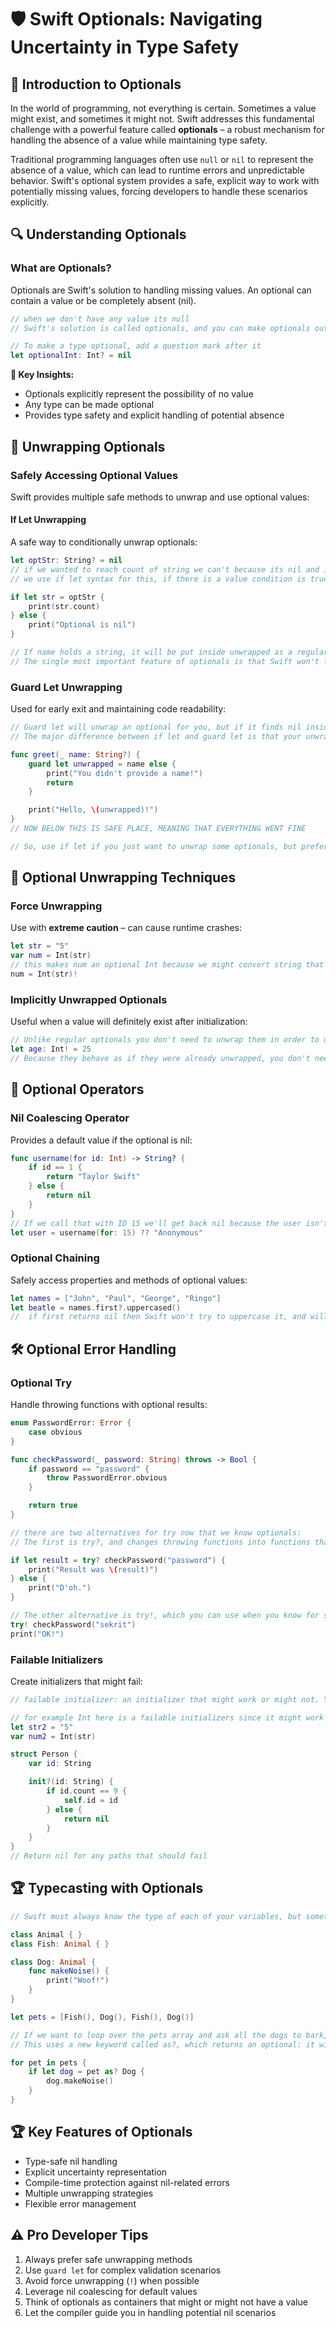 # 🛡️ Swift Optionals: Navigating Uncertainty in Type Safety

## 📝 Introduction to Optionals

In the world of programming, not everything is certain. Sometimes a value might exist, and sometimes it might not. Swift addresses this fundamental challenge with a powerful feature called **optionals** – a robust mechanism for handling the absence of a value while maintaining type safety.

Traditional programming languages often use `null` or `nil` to represent the absence of a value, which can lead to runtime errors and unpredictable behavior. Swift's optional system provides a safe, explicit way to work with potentially missing values, forcing developers to handle these scenarios explicitly.

## 🔍 Understanding Optionals

### What are Optionals?

Optionals are Swift's solution to handling missing values. An optional can contain a value or be completely absent (nil).

```swift
// when we don't have any value its null
// Swift's solution is called optionals, and you can make optionals out of any type. An optional integer might have a number like 0 or 40, but it might have no value at all – it might literally be missing, which is nil in Swift.

// To make a type optional, add a question mark after it
let optionalInt: Int? = nil
```

**🔑 Key Insights:**
- Optionals explicitly represent the possibility of no value
- Any type can be made optional
- Provides type safety and explicit handling of potential absence

## 🧩 Unwrapping Optionals

### Safely Accessing Optional Values

Swift provides multiple safe methods to unwrap and use optional values:

#### If Let Unwrapping
A safe way to conditionally unwrap optionals:

```swift
let optStr: String? = nil
// if we wanted to reach count of string we can't because its nil and its unsafe, we should check the optional and see what is inside
// we use if let syntax for this, if there is a value condition is true

if let str = optStr {
    print(str.count)
} else {
    print("Optional is nil")
}

// If name holds a string, it will be put inside unwrapped as a regular String and we can read its count property inside the condition. Alternatively, if name is empty, the else code will be run.
// The single most important feature of optionals is that Swift won't let us use them without unwrapping them first. This provides a huge amount of protection for all our apps, because it puts a stop to uncertainty.
```

### Guard Let Unwrapping
Used for early exit and maintaining code readability:

```swift
// Guard let will unwrap an optional for you, but if it finds nil inside it expects you to exit the function, loop, or condition you used it in.
// The major difference between if let and guard let is that your unwrapped optional remains usable after the guard code.

func greet(_ name: String?) {
    guard let unwrapped = name else {
        print("You didn't provide a name!")
        return
    }

    print("Hello, \(unwrapped)!")
}
// NOW BELOW THIS IS SAFE PLACE, MEANING THAT EVERYTHING WENT FINE

// So, use if let if you just want to unwrap some optionals, but prefer guard let if you're specifically checking that conditions are correct before continuing.
```

## 🚨 Optional Unwrapping Techniques

### Force Unwrapping
Use with **extreme caution** – can cause runtime crashes:

```swift
let str = "5"
var num = Int(str)
// this makes num an optional Int because we might convert string that is not numerical but if you are sure that it is, you can force unwrap like this:
num = Int(str)!
```

### Implicitly Unwrapped Optionals
Useful when a value will definitely exist after initialization:

```swift
// Unlike regular optionals you don't need to unwrap them in order to use them: you can use them as if they weren't optional at all and are created by adding an exclamation mark after your type name:
let age: Int! = 25
// Because they behave as if they were already unwrapped, you don't need if let or guard let to use implicitly unwrapped optionals.
```

## 🔬 Optional Operators

### Nil Coalescing Operator
Provides a default value if the optional is nil:

```swift
func username(for id: Int) -> String? {
    if id == 1 {
        return "Taylor Swift"
    } else {
        return nil
    }
}
// If we call that with ID 15 we'll get back nil because the user isn't recognized, but with nil coalescing we can provide a default value of "Anonymous" like this:
let user = username(for: 15) ?? "Anonymous"
```

### Optional Chaining
Safely access properties and methods of optional values:

```swift
let names = ["John", "Paul", "George", "Ringo"]
let beatle = names.first?.uppercased()
//  if first returns nil then Swift won't try to uppercase it, and will set beatle to nil immediately.
```

## 🛠️ Optional Error Handling

### Optional Try
Handle throwing functions with optional results:

```swift
enum PasswordError: Error {
    case obvious
}

func checkPassword(_ password: String) throws -> Bool {
    if password == "password" {
        throw PasswordError.obvious
    }

    return true
}

// there are two alternatives for try now that we know optionals:
// The first is try?, and changes throwing functions into functions that return an optional. If the function throws an error you'll be sent nil as the result, otherwise you'll get the return value wrapped as an optional.

if let result = try? checkPassword("password") {
    print("Result was \(result)")
} else {
    print("D'oh.")
}

// The other alternative is try!, which you can use when you know for sure that the function will not fail. If the function does throw an error, your code will crash
try! checkPassword("sekrit")
print("OK!")
```

### Failable Initializers
Create initializers that might fail:

```swift
// failable initializer: an initializer that might work or might not. You can write these in your own structs and classes by using init?() rather than init(), and return nil if something goes wrong.

// for example Int here is a failable initializers since it might work or might not
let str2 = "5"
var num2 = Int(str)

struct Person {
    var id: String

    init?(id: String) {
        if id.count == 9 {
            self.id = id
        } else {
            return nil
        }
    }
}
// Return nil for any paths that should fail
```

## 🏆 Typecasting with Optionals

```swift
// Swift must always know the type of each of your variables, but sometimes you know more information than Swift does.

class Animal { }
class Fish: Animal { }

class Dog: Animal {
    func makeNoise() {
        print("Woof!")
    }
}

let pets = [Fish(), Dog(), Fish(), Dog()]

// If we want to loop over the pets array and ask all the dogs to bark, we need to perform a typecast: Swift will check to see whether each pet is a Dog object, and if it is we can then call makeNoise().
// This uses a new keyword called as?, which returns an optional: it will be nil if the typecast failed, or a converted type otherwise.

for pet in pets {
    if let dog = pet as? Dog {
        dog.makeNoise()
    }
}
```

## 🏆 Key Features of Optionals
- Type-safe nil handling
- Explicit uncertainty representation
- Compile-time protection against nil-related errors
- Multiple unwrapping strategies
- Flexible error management

## ⚠️ Pro Developer Tips
1. Always prefer safe unwrapping methods
2. Use `guard let` for complex validation scenarios
3. Avoid force unwrapping (`!`) when possible
4. Leverage nil coalescing for default values
5. Think of optionals as containers that might or might not have a value
6. Let the compiler guide you in handling potential nil scenarios

